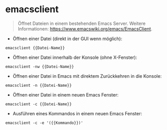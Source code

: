 # emacsclient

> Öffnet Dateien in einem bestehenden Emacs Server.
> Weitere Informationen: <https://www.emacswiki.org/emacs/EmacsClient>.

- Öffnen einer Datei (direkt in der GUI wenn möglich):

`emacsclient {{Datei-Name}}`

- Öffnen einer Datei innerhalb der Konsole (ohne X-Fenster):

`emacsclient -nw {{Datei-Name}}`

- Öffnen einer Datei in Emacs mit direktem Zurückkehren in die Konsole:

`emacsclient -n {{Datei-Name}}`

- Öffnen einer Datei in einem neuen Emacs Fenster:

`emacsclient -c {{Datei-Name}}`

- Ausführen eines Kommandos in einem neuen Emacs Fenster:

`emacsclient -c -e '({{Kommando}})'`
